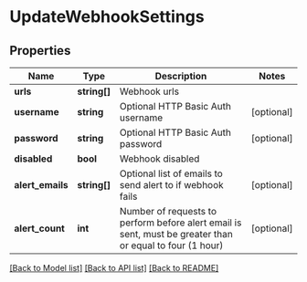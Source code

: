 # UpdateWebhookSettings

## Properties
Name | Type | Description | Notes
------------ | ------------- | ------------- | -------------
**urls** | **string[]** | Webhook urls |
**username** | **string** | Optional HTTP Basic Auth username | [optional]
**password** | **string** | Optional HTTP Basic Auth password | [optional]
**disabled** | **bool** | Webhook disabled |
**alert_emails** | **string[]** | Optional list of emails to send alert to if webhook fails | [optional]
**alert_count** | **int** | Number of requests to perform before alert email is sent, must be greater than or equal to four (1 hour) | [optional]

[[Back to Model list]](../../README.md#documentation-for-models) [[Back to API list]](../../README.md#documentation-for-api-endpoints) [[Back to README]](../../README.md)


